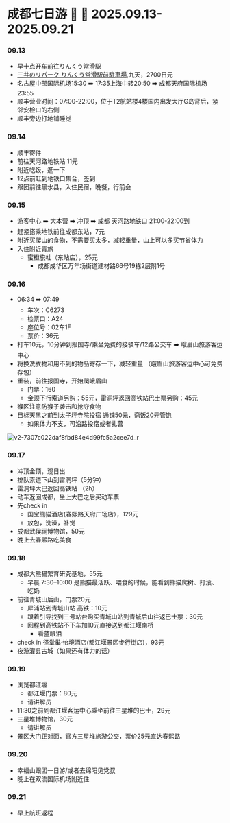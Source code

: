 # 成都七日游 🧗 🐼 2025.09.13-2025.09.21

### 09.13
- 早十点开车前往りんくう常滑駅
- [三井のリパーク りんくう常滑駅前駐車場](https://maps.app.goo.gl/kR31Nru1twfXEKRU7),九天，2700日元
- 名古屋中部国际机场15:30 ➡️ 17:35上海中转20:50 ➡️ 成都天府国际机场23:55
- 顺丰营业时间：07:00-22:00，位于T2航站楼4楼国内出发大厅G岛背后，紧邻安检口的右侧
- 顺丰旁边打地铺睡觉

### 09.14
- 顺丰寄件
- 前往天河路地铁站 11元
- 附近吃饭，逛一下
- 12点前赶到地铁口集合，签到
- 跟团前往黑水县，入住民宿，晚餐，行前会

### 09.15
- 游客中心 ➡️ 大本营 ➡️ 冲顶 ➡️ 成都 天河路地铁口 21:00-22:00到
- 赶紧搭乘地铁前往成都东站，7元
- 附近买爬山的食物，不需要买太多，减轻重量，山上可以多买节省体力
- 入住附近青旅
  - 蜜橙旅社（东站店），25元
    - 成都成华区万年场街道建材路66号19栋2层附1号

### 09.16
- 06:34 ➡️ 07:49
  - 车次：C6273
  - 检票口：A24
  - 座位号：02车1F
  - 票价：36元
- 打车10元，10分钟到报国寺/乘坐免费的接驳车/12路公交车 ➡️ 峨眉山旅游客运中心
- 将换洗衣物和用不到的物品寄存一下，减轻重量 （峨眉山旅游客运中心可免费存包）
- 重装，前往报国寺，开始爬峨眉山
  - 门票：160
  - 金顶下行索道另购：55元，雷洞坪返回高铁站巴士票另购：45元
- 猴区注意防猴子袭击和抢夺食物
- 目标天黑之前到太子坪寺院投宿 通铺50元，斋饭20元管饱
  - 如果体力不支，可沿路投宿或者扎营

![v2-7307c022daf8fbd84e4d99fc5a2cee7d_r](https://github.com/user-attachments/assets/7355ad6d-7d61-4afc-8af1-edbc3edb4f21)

### 09.17
- 冲顶金顶，观日出
- 排队索道下山到雷洞坪（5分钟）
- 雷洞坪大巴返回高铁站 （2h）
- 动车返回成都，坐上大巴之后买动车票
- 先check in
  - 国宝熊猫酒店(春熙路天府广场店），129元
  - 放包，洗澡，补觉
- 成都武侯祠博物馆，50元
- 晚上去春熙路吃美食

### 09.18
- 成都大熊猫繁育研究基地，55元
  - 早晨 7:30–10:00 是熊猫最活跃、喂食的时候，能看到熊猫爬树、打滚、吃奶
- 前往青城山后山，门票20元
  - 犀浦站到青城山站 高铁：10元
  - 跟着引导找到三号站台购买青城山站到青城后山往返巴士票：30元
  - 回程到高铁站不下车加10元直接送到都江堰南桥
    - 看蓝眼泪
- check in 径堂巢·怡境酒店(都江堰景区步行街店)，93元
- 夜游灌县古城（如果还有体力的话）
 
### 09.19
- 浏览都江堰
  - 都江堰门票：80元  
  - 请讲解员
- 11:30之前到都江堰客运中心乘坐前往三星堆的巴士，29元
- 三星堆博物馆，30元
  - 请讲解员
- 景区大门正对面，官方三星堆旅游公交，票价25元直达春熙路

### 09.20
- 幸福山跟团一日游/或者去绵阳见党叔
- 晚上在双流国际机场附近住

### 09.21
- 早上航班返程
